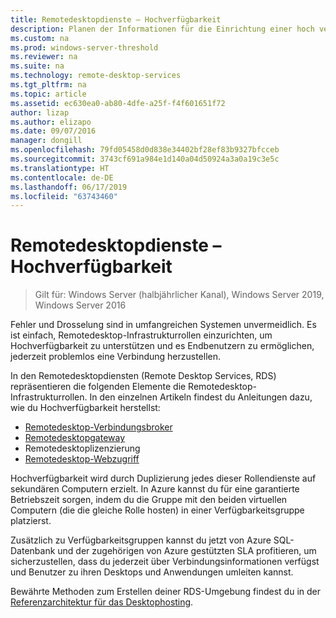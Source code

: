 ```yaml
---
title: Remotedesktopdienste – Hochverfügbarkeit
description: Planen der Informationen für die Einrichtung einer hoch verfügbaren RDS-Bereitstellung.
ms.custom: na
ms.prod: windows-server-threshold
ms.reviewer: na
ms.suite: na
ms.technology: remote-desktop-services
ms.tgt_pltfrm: na
ms.topic: article
ms.assetid: ec630ea0-ab80-4dfe-a25f-f4f601651f72
author: lizap
ms.author: elizapo
ms.date: 09/07/2016
manager: dongill
ms.openlocfilehash: 79fd05458d0d838e34402bf28ef83b9327bfcceb
ms.sourcegitcommit: 3743cf691a984e1d140a04d50924a3a0a19c3e5c
ms.translationtype: HT
ms.contentlocale: de-DE
ms.lasthandoff: 06/17/2019
ms.locfileid: "63743460"
---
```

# <a name="remote-desktop-services---high-availability"></a>Remotedesktopdienste – Hochverfügbarkeit

>Gilt für: Windows Server (halbjährlicher Kanal), Windows Server 2019, Windows Server 2016

Fehler und Drosselung sind in umfangreichen Systemen unvermeidlich. Es ist einfach, Remotedesktop-Infrastrukturrollen einzurichten, um Hochverfügbarkeit zu unterstützen und es Endbenutzern zu ermöglichen, jederzeit problemlos eine Verbindung herzustellen.

In den Remotedesktopdiensten (Remote Desktop Services, RDS) repräsentieren die folgenden Elemente die Remotedesktop-Infrastrukturrollen. In den einzelnen Artikeln findest du Anleitungen dazu, wie du Hochverfügbarkeit herstellst:
- [Remotedesktop-Verbindungsbroker](Deploy-a-Remote-Desktop-Connection-Broker-cluster.md)
- [Remotedesktopgateway](Deploy-a-RD-Web-Access-and-Gateway-farm.md)
- Remotedesktoplizenzierung
- [Remotedesktop-Webzugriff](Deploy-a-RD-Web-Access-and-Gateway-farm.md)

Hochverfügbarkeit wird durch Duplizierung jedes dieser Rollendienste auf sekundären Computern erzielt. In Azure kannst du für eine garantierte Betriebszeit sorgen, indem du die Gruppe mit den beiden virtuellen Computern (die die gleiche Rolle hosten) in einer Verfügbarkeitsgruppe platzierst.

Zusätzlich zu Verfügbarkeitsgruppen kannst du jetzt von Azure SQL-Datenbank und der zugehörigen von Azure gestützten SLA profitieren, um sicherzustellen, dass du jederzeit über Verbindungsinformationen verfügst und Benutzer zu ihren Desktops und Anwendungen umleiten kannst.

Bewährte Methoden zum Erstellen deiner RDS-Umgebung findest du in der [Referenzarchitektur für das Desktophosting](desktop-hosting-reference-architecture.md).